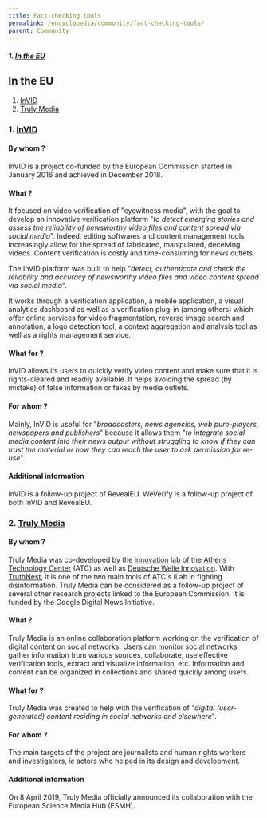 ```yaml
---
title: Fact-checking tools
permalink: /encyclopedia/community/fact-checking-tools/
parent: Community
---
```


##### 1. [**In the EU**](#in-the-eu)

## In the EU

1. [InVID](#1-invid)
2. [Truly Media](#2-truly-media)

### 1. [**InVID**](https://www.invid-project.eu/)

#### By whom ?

InVID is a project co-funded by the European Commission started in January 2016 and achieved in December 2018. 

#### What ? 

It focused on video verification of "eyewitness media", with the goal to develop an innovative verification platform "_to detect emerging stories and assess the reliability of newsworthy video files and content spread via social media_". Indeed, editing softwares and content management tools increasingly allow for the spread of fabricated, manipulated, deceiving videos. Content verification is costly and time-consuming for news outlets.

The InVID platform was built to help "_detect, authenticate and check the reliability and accuracy of newsworthy video files and video content spread via social media_".

It works through a verification application, a mobile application, a visual analytics dashboard as well as a verification plug-in (among others) which offer online services for video fragmentation, reverse image search and annotation, a logo detection tool, a context aggregation and analysis tool as well as a rights management service.

#### What for ? 

InVID allows its users to quickly verify video content and make sure that it is rights-cleared and readily available. It helps avoiding the spread (by mistake) of false information or fakes by media outlets. 

#### For whom ?  

Mainly, InVID is useful for "_broadcasters, news agencies, web pure-players, newspapers and publishers_" because it allows them "_to integrate social media content into their news output without struggling to know if they can trust the material or how they can reach the user to ask permission for re-use_".

#### Additional information

InVID is a follow-up project of RevealEU. WeVerify is a follow-up project of both InVID and RevealEU.


### 2. [**Truly Media**](http://www.truly.media/)

#### By whom ?

Truly Media was co-developed by the [innovation lab](http://ilab.atc.gr/) of the [Athens Technology Center](https://www.atc.gr/) (ATC) as well as [Deutsche Welle Innovation](http://blogs.dw.com/innovation/). With [TruthNest](https://github.com/Ndpnt/desinfo.quaidorsay.fr-wiki/wiki/Social-bots#2-truthnest), it is one of the two main tools of ATC's iLab in fighting disinformation. Truly Media can be considered as a follow-up project of several other research projects linked to the European Commission. It is funded by the Google Digital News Initiative.

#### What ? 

Truly Media is an online collaboration platform working on the verification of digital content on social networks. 
Users can monitor social networks, gather information from various sources, collaborate, use effective verification tools, extract and visualize information, etc. Information and content can be organized in collections and shared quickly among users.

#### What for ? 

Truly Media was created to help with the verification of _"digital (user-generated) content residing in social networks and elsewhere_". 

#### For whom ?  

The main targets of the project are journalists and human rights workers and investigators, _ie_ actors who helped in its design and development.

#### Additional information

On 8 April 2019, Truly Media officially announced its collaboration with the European Science Media Hub (ESMH). 
